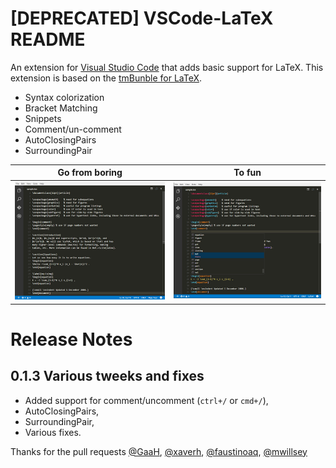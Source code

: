 # [DEPRECATED] VSCode-LaTeX README

An extension for [Visual Studio Code](https://code.visualstudio.com) that adds
basic support for LaTeX. This extension is based on the
[tmBunble for LaTeX](https://github.com/textmate/latex.tmbundle).

-   Syntax colorization
-   Bracket Matching
-   Snippets
-   Comment/un-comment
-   AutoClosingPairs
-   SurroundingPair

| Go from boring                           | To fun                                  |
| ---------------------------------------- | --------------------------------------- |
| ![LaTeX Before](images/LaTeX-before.png) | ![LaTeX Before](images/LaTeX-after.png) |

# Release Notes

## 0.1.3 Various tweeks and fixes

-   Added support for comment/uncomment (`ctrl+/` or `cmd+/`),
-   AutoClosingPairs,
-   SurroundingPair,
-   Various fixes.

Thanks for the pull requests [@GaaH](https://github.com/GaaH]),
[@xaverh](https://github.com/xaverh),
[@faustinoaq](https://github.com/faustinoaq),
[@mwillsey](https://github.com/mwillsey)
